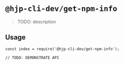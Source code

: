 # `@hjp-cli-dev/get-npm-info`

> TODO: description

## Usage

```
const index = require('@hjp-cli-dev/get-npm-info');

// TODO: DEMONSTRATE API
```
